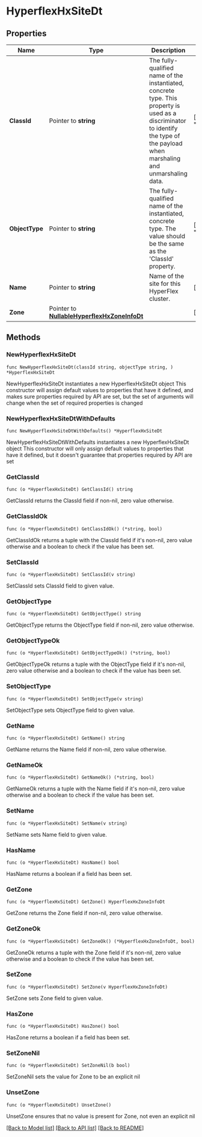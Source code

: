 # HyperflexHxSiteDt

## Properties

Name | Type | Description | Notes
------------ | ------------- | ------------- | -------------
**ClassId** | Pointer to **string** | The fully-qualified name of the instantiated, concrete type. This property is used as a discriminator to identify the type of the payload when marshaling and unmarshaling data. | [default to "hyperflex.HxSiteDt"]
**ObjectType** | Pointer to **string** | The fully-qualified name of the instantiated, concrete type. The value should be the same as the &#39;ClassId&#39; property. | [default to "hyperflex.HxSiteDt"]
**Name** | Pointer to **string** | Name of the site for this HyperFlex cluster. | [optional] [readonly] 
**Zone** | Pointer to [**NullableHyperflexHxZoneInfoDt**](HyperflexHxZoneInfoDt.md) |  | [optional] 

## Methods

### NewHyperflexHxSiteDt

`func NewHyperflexHxSiteDt(classId string, objectType string, ) *HyperflexHxSiteDt`

NewHyperflexHxSiteDt instantiates a new HyperflexHxSiteDt object
This constructor will assign default values to properties that have it defined,
and makes sure properties required by API are set, but the set of arguments
will change when the set of required properties is changed

### NewHyperflexHxSiteDtWithDefaults

`func NewHyperflexHxSiteDtWithDefaults() *HyperflexHxSiteDt`

NewHyperflexHxSiteDtWithDefaults instantiates a new HyperflexHxSiteDt object
This constructor will only assign default values to properties that have it defined,
but it doesn't guarantee that properties required by API are set

### GetClassId

`func (o *HyperflexHxSiteDt) GetClassId() string`

GetClassId returns the ClassId field if non-nil, zero value otherwise.

### GetClassIdOk

`func (o *HyperflexHxSiteDt) GetClassIdOk() (*string, bool)`

GetClassIdOk returns a tuple with the ClassId field if it's non-nil, zero value otherwise
and a boolean to check if the value has been set.

### SetClassId

`func (o *HyperflexHxSiteDt) SetClassId(v string)`

SetClassId sets ClassId field to given value.


### GetObjectType

`func (o *HyperflexHxSiteDt) GetObjectType() string`

GetObjectType returns the ObjectType field if non-nil, zero value otherwise.

### GetObjectTypeOk

`func (o *HyperflexHxSiteDt) GetObjectTypeOk() (*string, bool)`

GetObjectTypeOk returns a tuple with the ObjectType field if it's non-nil, zero value otherwise
and a boolean to check if the value has been set.

### SetObjectType

`func (o *HyperflexHxSiteDt) SetObjectType(v string)`

SetObjectType sets ObjectType field to given value.


### GetName

`func (o *HyperflexHxSiteDt) GetName() string`

GetName returns the Name field if non-nil, zero value otherwise.

### GetNameOk

`func (o *HyperflexHxSiteDt) GetNameOk() (*string, bool)`

GetNameOk returns a tuple with the Name field if it's non-nil, zero value otherwise
and a boolean to check if the value has been set.

### SetName

`func (o *HyperflexHxSiteDt) SetName(v string)`

SetName sets Name field to given value.

### HasName

`func (o *HyperflexHxSiteDt) HasName() bool`

HasName returns a boolean if a field has been set.

### GetZone

`func (o *HyperflexHxSiteDt) GetZone() HyperflexHxZoneInfoDt`

GetZone returns the Zone field if non-nil, zero value otherwise.

### GetZoneOk

`func (o *HyperflexHxSiteDt) GetZoneOk() (*HyperflexHxZoneInfoDt, bool)`

GetZoneOk returns a tuple with the Zone field if it's non-nil, zero value otherwise
and a boolean to check if the value has been set.

### SetZone

`func (o *HyperflexHxSiteDt) SetZone(v HyperflexHxZoneInfoDt)`

SetZone sets Zone field to given value.

### HasZone

`func (o *HyperflexHxSiteDt) HasZone() bool`

HasZone returns a boolean if a field has been set.

### SetZoneNil

`func (o *HyperflexHxSiteDt) SetZoneNil(b bool)`

 SetZoneNil sets the value for Zone to be an explicit nil

### UnsetZone
`func (o *HyperflexHxSiteDt) UnsetZone()`

UnsetZone ensures that no value is present for Zone, not even an explicit nil

[[Back to Model list]](../README.md#documentation-for-models) [[Back to API list]](../README.md#documentation-for-api-endpoints) [[Back to README]](../README.md)


